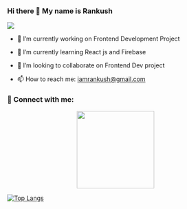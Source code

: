 ### Hi there 👋 My name is Rankush

![](https://komarev.com/ghpvc/?username=iRankush&color=blueviolet)



- 🔭 I’m currently working on Frontend Development Project
- 🌱 I’m currently learning React js and Firebase
- 👯 I’m looking to collaborate on Frontend Dev project

- 📫 How to reach me: iamrankush@gmail.com
### 🤝 Connect with me:


<p align="center">
<img height="180em" src="https://github-readme-stats.vercel.app/api?username=iRankush&show_icons=true&hide_border=true&&count_private=true&include_all_commits=true" />


[![Top Langs](https://github-readme-stats.vercel.app/api/top-langs/?username=iRankush&langs_count=8)](https://github.com/iRankush/github-readme-stats)
  </p>


